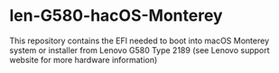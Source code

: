 # len-G580-hacOS-Monterey
This repository contains the EFI needed to boot into macOS Monterey system or installer from Lenovo G580 Type 2189 (see Lenovo support website for more hardware information)
